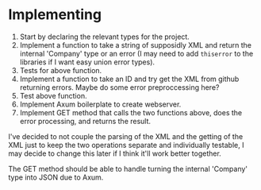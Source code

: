 # Implementing

1. Start by declaring the relevant types for the project.
2. Implement a function to take a string of supposidly XML and return the internal 'Company' type or an error (I may need to add `thiserror` to the libraries if I want easy union error types).
3. Tests for above function.
4. Implement a function to take an ID and try get the XML from github returning errors. Maybe do some error preproccessing here?
5. Test above function.
6. Implement Axum boilerplate to create webserver.
7. Implement GET method that calls the two functions above, does the error processing, and returns the result.

I've decided to not couple the parsing of the XML and the getting of the XML just to keep the two operations separate and individually testable, I may decide to change this later if I think it'll work better together.

The GET method should be able to handle turning the internal 'Company' type into JSON due to Axum.
